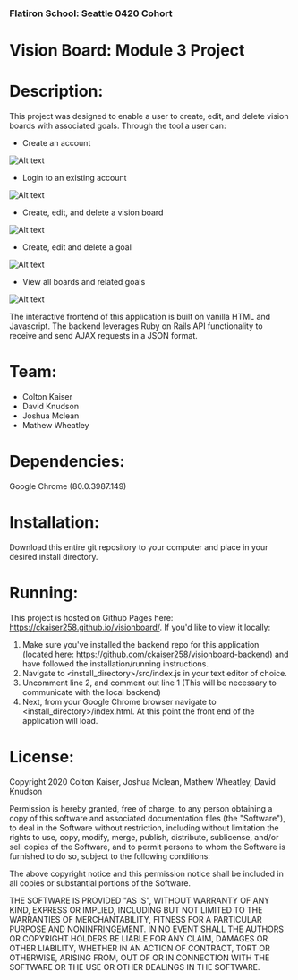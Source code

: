 ### Flatiron School: Seattle 0420 Cohort
# Vision Board: Module 3 Project

# Description: 
This project was designed to enable a user to create, edit, and delete vision boards with associated goals. Through the tool a user can:

* Create an account

![Alt text](https://github.com/mathewpwheatley/module-3-project-vision-board/raw/master/ReadmeImg/Signup.png)

* Login to an existing account

![Alt text](https://github.com/mathewpwheatley/module-3-project-vision-board/raw/master/ReadmeImg/Login.png)

* Create, edit, and delete a vision board

![Alt text](https://github.com/mathewpwheatley/module-3-project-vision-board/raw/master/ReadmeImg/NewBoard.png)

* Create, edit and delete a goal

![Alt text](https://github.com/mathewpwheatley/module-3-project-vision-board/raw/master/ReadmeImg/NewGoal.png)

* View all boards and related goals

![Alt text](https://github.com/mathewpwheatley/module-3-project-vision-board/raw/master/ReadmeImg/BoardWithGoals.png)


The interactive frontend of this application is built on vanilla HTML and Javascript. The backend leverages Ruby on Rails API functionality to receive and send AJAX requests in a JSON format.

# Team:
* Colton Kaiser
* David Knudson
* Joshua Mclean
* Mathew Wheatley

# Dependencies:
Google Chrome (80.0.3987.149)

# Installation:
Download this entire git repository to your computer and place in your desired install directory.

# Running:
This project is hosted on Github Pages here: https://ckaiser258.github.io/visionboard/. If you'd like to view it locally:
1. Make sure you've installed the backend repo for this application (located here: https://github.com/ckaiser258/visionboard-backend) and have followed the installation/running instructions.
2. Navigate to <install_directory>/src/index.js in your text editor of choice.
3. Uncomment line 2, and comment out line 1 (This will be necessary to communicate with the local backend)
4. Next, from your Google Chrome browser navigate to <install_directory>/index.html. At this point the front end of the application will load.

# License:


Copyright 2020 Colton Kaiser, Joshua Mclean, Mathew Wheatley, David Knudson

Permission is hereby granted, free of charge, to any person obtaining a copy of this software and associated documentation files (the "Software"), to deal in the Software without restriction, including without limitation the rights to use, copy, modify, merge, publish, distribute, sublicense, and/or sell copies of the Software, and to permit persons to whom the Software is furnished to do so, subject to the following conditions:

The above copyright notice and this permission notice shall be included in all copies or substantial portions of the Software.

THE SOFTWARE IS PROVIDED "AS IS", WITHOUT WARRANTY OF ANY KIND, EXPRESS OR IMPLIED, INCLUDING BUT NOT LIMITED TO THE WARRANTIES OF MERCHANTABILITY, FITNESS FOR A PARTICULAR PURPOSE AND NONINFRINGEMENT. IN NO EVENT SHALL THE AUTHORS OR COPYRIGHT HOLDERS BE LIABLE FOR ANY CLAIM, DAMAGES OR OTHER LIABILITY, WHETHER IN AN ACTION OF CONTRACT, TORT OR OTHERWISE, ARISING FROM, OUT OF OR IN CONNECTION WITH THE SOFTWARE OR THE USE OR OTHER DEALINGS IN THE SOFTWARE.
